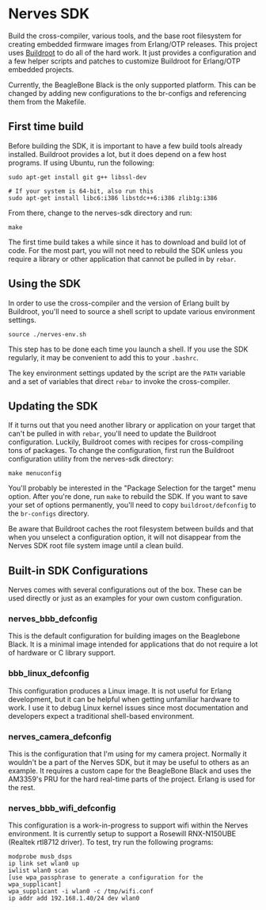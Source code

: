 # Nerves SDK

Build the cross-compiler, various tools, and the base root filesystem
for creating embedded firmware images from Erlang/OTP releases. This
project uses [Buildroot](http://buildroot.net/) to do all of the hard
work. It just provides a configuration and a few helper scripts and
patches to customize Buildroot for Erlang/OTP embedded projects.

Currently, the BeagleBone Black is the only supported platform. This
can be changed by adding new configurations to the br-configs and
referencing them from the Makefile.

## First time build

Before building the SDK, it is important to have a few build tools
already installed. Buildroot provides a lot, but it does depend on
a few host programs. If using Ubuntu, run the following:

    sudo apt-get install git g++ libssl-dev

    # If your system is 64-bit, also run this
	sudo apt-get install libc6:i386 libstdc++6:i386 zlib1g:i386

From there, change to the nerves-sdk directory and run:

    make

The first time build takes a while since it has to download and
build lot of code. For the most part, you will not need to rebuild
the SDK unless you require a library or other application that
cannot be pulled in by `rebar`.

## Using the SDK

In order to use the cross-compiler and the version of Erlang built by
Buildroot, you'll need to source a shell script to update various
environment settings.

    source ./nerves-env.sh

This step has to be done each time you launch a shell. If you use
the SDK regularly, it may be convenient to add this to your `.bashrc`.

The key environment settings updated by the script are the `PATH`
variable and a set of variables that direct `rebar` to invoke the
cross-compiler.

## Updating the SDK

If it turns out that you need another library or application on
your target that can't be pulled in with `rebar`, you'll need
to update the Buildroot configuration. Luckily, Buildroot comes
with recipes for cross-compiling tons of packages. To change the
configuration, first run the Buildroot configuration utility from
the nerves-sdk directory:

    make menuconfig

You'll probably be interested in the "Package Selection for the target"
menu option. After you're done, run `make` to rebuild the SDK. If you
want to save your set of options permanently, you'll need to copy
`buildroot/defconfig` to the `br-configs` directory.

Be aware that Buildroot caches the root filesystem between builds
and that when you unselect a configuration option, it will not
disappear from the Nerves SDK root file system image until a clean
build.

## Built-in SDK Configurations

Nerves comes with several configurations out of the box. These can be
used directly or just as an examples for your own custom configuration.

### nerves_bbb_defconfig

This is the default configuration for building images on the Beaglebone
Black. It is a minimal image intended for applications that do not require
a lot of hardware or C library support.

### bbb_linux_defconfig

This configuration produces a Linux image. It is not useful for Erlang
development, but it can be helpful when getting unfamiliar hardware to work.
I use it to debug Linux kernel issues since most documentation and
developers expect a traditional shell-based environment.

### nerves_camera_defconfig

This is the configuration that I'm using for my camera project. Normally
it wouldn't be a part of the Nerves SDK, but it may be useful to others as
an example. It requires a custom cape for the BeagleBone Black and uses the
AM3359's PRU for the hard real-time parts of the project. Erlang is used
for the rest.

### nerves_bbb_wifi_defconfig

This configuration is a work-in-progress to support wifi within the Nerves
environment. It is currently setup to support a Rosewill RNX-N150UBE (Realtek
rtl8712 driver). To test, try run the following programs:

```
modprobe musb_dsps
ip link set wlan0 up
iwlist wlan0 scan
[use wpa_passphrase to generate a configuration for the wpa_supplicant]
wpa_supplicant -i wlan0 -c /tmp/wifi.conf
ip addr add 192.168.1.40/24 dev wlan0
```

